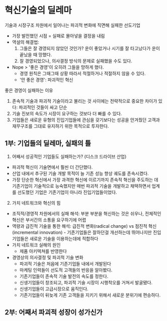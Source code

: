 # 혁신기술의 딜레마
 
기술과 시장구조 차원에서 일어나는 파괴적 변화에 직면해 실패한 선도기업
 * 가장 발전했던 시점 = 실패로 몰아넣을 결정을 내림
 * 역설의 해결법:
    1. 그들은 잘 경영되지 않았던 것인가? 운이 좋았거나 시기를 잘 타고났다가 운이 끝났을 때 망했다. 
    2. 잘 경영되었으나, 의사결정 방식의 문제로 실패했을 수도 있다.
* Nope > '좋은 경영'이 오히려 그들을 망하게 했다. 
    * 경영 원칙은 그때그때 상황 따라서 적절하거나 적절하지 않을 수 있다.
    * '안 좋은 경영': 파괴적인 혁신

좋은 경영이 실패하는 이유
1. 존속적 기술과 파괴적 기술이라고 불리는 것 사이에는 전략적으로 중요한 차이가 있다: 파괴적인 것들이 싸고 단순
2. 기술 진보의 속도가 시장이 요구하는 것보다 더 빠를 수 있다.
3. 기업들은 새로운 유형의 진입기업들에 관심을 갖기보다는 성공을 안겨줬던 고객과 재무구조를 그대로 유지하기 위한 목적으로 투자한다.

## 1부: 기업들의 딜레마, 실패의 틀

1. 어째서 성공적인 기업들도 실패하는가? (디스크 드라이브 산업)
* 파괴적 혁신이 기술면에서 훨씬 더 간단했다.
* 산업 내에서 추구된 기술 개발 목적이 늘 기존 성능 향상 궤도를 존속시켰다.
* 가장 단순한 혁신에서 가장 과격한 혁신에 이르기까지 존속적 혁신을 주도하는 데 기존기업이 기술적으로 능숙했지만 매번 파괴적 기술을 개발하고 채택하면서 업계를 선도했던 기업은 기존기업이 아니라 진입기업들이었다. 

2. 가치 네트워크와 혁신의 힘
* 조직적/경영적 차원에서의 실패 해석: 부분 부분을 혁신하는 것은 쉬우나, 전체적인 혁신은 부서간의 소통을 요구하기에 어렵
* 역량과 급진적 기술을 통한 해석: 급진적 변화(radical change) vs 점진적 혁신(incremental innovation) - 기존기업들은 잘하던걸 개선하는데 뛰어나지만 진입기업들은 새로운 기술을 이용하는데에 적합하다
* 가치 네트워크 실해의 원인
    * 제품 아키텍쳐를 반영한다
* 경영상의 의사결정 및 파괴적 기술 변화
    * 파괴적 기술은 처음에 기존기업들 내에서 개발된다
    * 마케팅 인력들이 선도적 고객들의 반응을 알아봤다.
    * 기존기업들이 존속적 기술 발전의 속도를 정한다.
    * 신생기업들이 창조되고, 파괴적 기술 시장이 시행착오를 거쳐서 발굴됐다.
    * 신생기업들이 고급시장으로 움직인다.
    * 기존기업들이 뒤늦게 기존 고객들을 지키기 위해서 새로운 분위기에 편승하다.

## 2부: 어째서 파괴적 성장이 성가신가 
